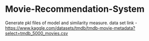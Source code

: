 # Movie-Recommendation-System
   Generate pkl files of model and similarity measure. 
   data set link - https://www.kaggle.com/datasets/tmdb/tmdb-movie-metadata?select=tmdb_5000_movies.csv
